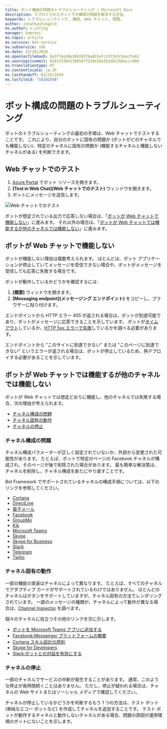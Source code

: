 ```yaml
---
title: ボット構成の問題のトラブルシューティング | Microsoft Docs
description: デプロイされたボットでの構成の問題を解決する方法。
keywords: トラブルシューティング, 構成, Web チャット, 問題。
author: jonathanFingold
ms.author: v-jofing
manager: kamrani
ms.topic: article
ms.service: bot-service
ms.subservice: sdk
ms.date: 12/20/2018
ms.openlocfilehash: 8a3ff4a30e3041937ba831efc237343c9aa27e62
ms.sourcegitcommit: 8161753641368567f239e24a35ad61768acccd8e
ms.translationtype: HT
ms.contentlocale: ja-JP
ms.lasthandoff: 01/10/2019
ms.locfileid: "54202548"
---
```

# <a name="troubleshoot-bot-configuration-issues"></a>ボット構成の問題のトラブルシューティング

ボットのトラブルシューティングの最初の手順は、Web チャットでテストすることです。 これにより、自分のボットに固有の問題か (ボットがどのチャネルでも機能しない)、特定のチャネルに固有の問題か (機能するチャネルと機能しないチャネルがある) を判断できます。

## <a name="test-in-web-chat"></a>Web チャットでのテスト

1. [Azure Portal](http://portal.azure.com/) でボット リソースを開きます。
1. **[Test in Web Chat]\(Web チャットでのテスト\)** ウィンドウを開きます。
1. ボットにメッセージを送信します。

![Web チャットでのテスト](./media/test-in-webchat.png)

ボットが想定されている出力で応答しない場合は、「[ボットが Web チャットで機能しない](#bot-does-not-work-in-web-chat)」に進みます。 それ以外の場合は、「[ボットが Web チャットでは機能するが他のチャネルでは機能しない](#bot-works-in-web-chat-but-not-in-other-channels)」に進みます。

## <a name="bot-does-not-work-in-web-chat"></a>ボットが Web チャットで機能しない

ボットが機能しない理由は複数考えられます。 ほとんどは、ボット アプリケーションが停止していてメッセージを受信できない場合や、ボットがメッセージを受信しても応答に失敗する場合です。

ボットが動作しているかどうかを確認するには:

1. **[概要]** ウィンドウを開きます。
1. **[Messaging endpoint]\(メッセージング エンドポイント\)** をコピーし、ブラウザーに貼り付けます。

エンドポイントから HTTP エラー 405 が返される場合は、ボットが到達可能であり、ボットがメッセージに応答できることを示しています。 ボットが[タイムアウト](https://github.com/daveta/analytics/blob/master/troubleshooting_timeout.md)しているか、[HTTP 5xx エラーで失敗](bot-service-troubleshoot-500-errors.md)しているかを調べる必要があります。

エンドポイントから "このサイトに到達できない" または "このページに到達できない" というエラーが返される場合は、ボットが停止しているため、再デプロイする必要があることを示しています。

## <a name="bot-works-in-web-chat-but-not-in-other-channels"></a>ボットが Web チャットでは機能するが他のチャネルでは機能しない

ボットが Web チャットでは想定どおりに機能し、他のチャネルでは失敗する場合、次の理由が考えられます。

- [チャネル構成の問題](#channel-configuration-issues)
- [チャネル固有の動作](#channel-specific-behavior)
- [チャネルの停止](#channel-outage)

### <a name="channel-configuration-issues"></a>チャネル構成の問題

チャネル構成パラメーターが正しく設定されていないか、外部から変更された可能性があります。 たとえば、ボットで特定のページの Facebook チャネルが構成され、そのページが後で削除された場合があります。 最も簡単な解決策は、チャネルを削除し、チャネル構成を新たにやり直すことです。

Bot Framework でサポートされているチャネルの構成手順については、以下のリンクを参照してください。

- [Cortana](bot-service-channel-connect-cortana.md)
- [DirectLine](bot-service-channel-connect-directline.md)
- [電子メール](bot-service-channel-connect-email.md)
- [Facebook](bot-service-channel-connect-facebook.md)
- [GroupMe](bot-service-channel-connect-groupme.md)
- [Kik](bot-service-channel-connect-kik.md)
- [Microsoft Teams](https://docs.microsoft.com/microsoftteams/platform/concepts/bots/bots-overview)
- [Skype](bot-service-channel-connect-skype.md)
- [Skype for Business](bot-service-channel-connect-skypeforbusiness.md)
- [Slack](bot-service-channel-connect-slack.md)
- [Telegram](bot-service-channel-connect-telegram.md)
- [Twilio](bot-service-channel-connect-twilio.md)

### <a name="channel-specific-behavior"></a>チャネル固有の動作

一部の機能の実装はチャネルによって異なります。 たとえば、すべてのチャネルでアダプティブ カードがサポートされているわけではありません。 ほとんどのチャネルはボタンをサポートしていますが、チャネル固有の方法でレンダリングされています。 一部のメッセージの種類が、チャネルによって動作が異なる場合は、[Channel Inspector](https://docs.botframework.com/channel-inspector/channels/Skype) を調べます。

個々のチャネルに役立つその他のリンクを次に示します。

- [ボットを Microsoft Teams アプリに追加する](https://docs.microsoft.com/microsoftteams/platform/concepts/bots/bots-overview)
- [Facebook:Messenger プラットフォームの概要](https://developers.facebook.com/docs/messenger-platform/introduction)
- [Cortana スキル設計の原則](https://docs.microsoft.com/cortana/skills/design-principles)
- [Skype for Developers](https://dev.skype.com/bots)
- [Slack:ボットとの対話を有効にする](https://api.slack.com/bot-users)

### <a name="channel-outage"></a>チャネルの停止

一部のチャネルでサービスの中断が発生することがあります。 通常、このような停止が長時間続くことはありません。 ただし、停止が疑われる場合は、チャネルの Web サイトまたはソーシャル メディアで確認してください。

チャネルが停止しているかどうかを判断するもう 1 つの方法は、テスト ボット (単純なエコー ボットなど) を作成してチャネルを追加することです。 テスト ボットが動作するチャネルと動作しないチャネルがある場合、問題の原因が運用環境のボットにないことを示します。
